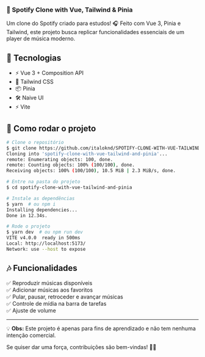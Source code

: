 ### 🎵 Spotify Clone with Vue, Tailwind & Pinia  

Um clone do Spotify criado para estudos! 🎧 Feito com Vue 3, Pinia e Tailwind, este projeto busca replicar funcionalidades essenciais de um player de música moderno.  

## 🚀 Tecnologias  
- ⚡ Vue 3 + Composition API  
- 🎨 Tailwind CSS  
- 📦 Pinia  
- 🛠️ Naive UI  
- ⚡ Vite  

## 🔧 Como rodar o projeto  
```sh
# Clone o repositório
$ git clone https://github.com/italoknd/SPOTIFY-CLONE-WITH-VUE-TAILWIND-PINIA.git
Cloning into 'spotify-clone-with-vue-tailwind-and-pinia'...
remote: Enumerating objects: 100, done.
remote: Counting objects: 100% (100/100), done.
Receiving objects: 100% (100/100), 10.5 MiB | 2.3 MiB/s, done.

# Entre na pasta do projeto
$ cd spotify-clone-with-vue-tailwind-and-pinia

# Instale as dependências
$ yarn  # ou npm i
Installing dependencies...
Done in 12.34s.

# Rode o projeto
$ yarn dev  # ou npm run dev
VITE v4.0.0  ready in 500ms
Local: http://localhost:5173/
Network: use --host to expose
```

## 🎶 Funcionalidades  
✅ Reproduzir músicas disponíveis  
✅ Adicionar músicas aos favoritos  
✅ Pular, pausar, retroceder e avançar músicas  
✅ Controle de mídia na barra de tarefas  
✅ Ajuste de volume  

---  

💡 **Obs:** Este projeto é apenas para fins de aprendizado e não tem nenhuma intenção comercial.  

Se quiser dar uma força, contribuições são bem-vindas! 🤝🚀  

